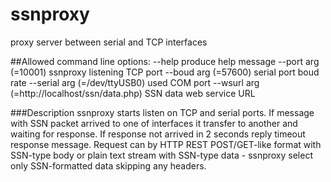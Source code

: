 # ssnproxy
proxy server between serial and TCP interfaces

##Allowed command line options:
	--help                                produce help message
	--port arg (=10001)                   ssnproxy listening TCP port
	--boud arg (=57600)                   serial port boud rate
	--serial arg (=/dev/ttyUSB0)          used COM port
	--wsurl arg (=http://localhost/ssn/data.php)	SSN data web service URL

###Description
ssnproxy starts listen on TCP and serial ports. If message with SSN packet arrived to one of interfaces it transfer to another and waiting for response. If response not arrived in 2 seconds reply timeout response message.
Request can by HTTP REST POST/GET-like format with SSN-type body or plain text stream with SSN-type data - ssnproxy select only SSN-formatted data skipping any headers.
